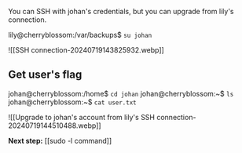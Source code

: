 You can SSH with johan's credentials, but you can upgrade from lily's connection.

lily@cherryblossom:/var/backups$ `su johan`

![[SSH connection-20240719143825932.webp]]

## Get user's flag

johan@cherryblossom:/home$ `cd johan`
johan@cherryblossom:~$ `ls`
johan@cherryblossom:~$ `cat user.txt` 

![[Upgrade to johan's account from lily's SSH connection-20240719144510488.webp]]

**Next step:** [[sudo -l command]]